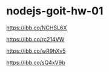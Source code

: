 # nodejs-goit-hw-01

<!-- Удаляем контакт -->

https://ibb.co/NCHSL6X

<!-- Добавялем контакт -->

https://ibb.co/rc214VW

<!-- Получаем контакт по id -->

https://ibb.co/wR9hXv5

<!-- Получаем и выводим весь список контактов в виде таблицы (console.table) -->

https://ibb.co/sQ4xV9b
